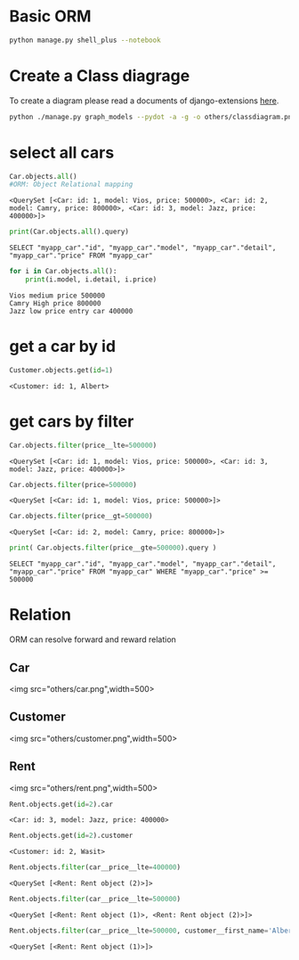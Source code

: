 
# Basic ORM

```sh
python manage.py shell_plus --notebook
```

# Create a Class diagrage
To create a diagram please read a documents of django-extensions [here](http://django-extensions.readthedocs.io/en/latest/graph_models.html).

```sh
python ./manage.py graph_models --pydot -a -g -o others/classdiagram.png

```


# select all cars


```python
Car.objects.all()
#ORM: Object Relational mapping
```




    <QuerySet [<Car: id: 1, model: Vios, price: 500000>, <Car: id: 2, model: Camry, price: 800000>, <Car: id: 3, model: Jazz, price: 400000>]>




```python
print(Car.objects.all().query)
```

    SELECT "myapp_car"."id", "myapp_car"."model", "myapp_car"."detail", "myapp_car"."price" FROM "myapp_car"



```python
for i in Car.objects.all():
    print(i.model, i.detail, i.price)
```

    Vios medium price 500000
    Camry High price 800000
    Jazz low price entry car 400000


# get a car by id


```python
Customer.objects.get(id=1)
```




    <Customer: id: 1, Albert>



# get cars by filter


```python
Car.objects.filter(price__lte=500000)
```




    <QuerySet [<Car: id: 1, model: Vios, price: 500000>, <Car: id: 3, model: Jazz, price: 400000>]>




```python
Car.objects.filter(price=500000)
```




    <QuerySet [<Car: id: 1, model: Vios, price: 500000>]>




```python
Car.objects.filter(price__gt=500000)
```




    <QuerySet [<Car: id: 2, model: Camry, price: 800000>]>




```python
print( Car.objects.filter(price__gte=500000).query )
```

    SELECT "myapp_car"."id", "myapp_car"."model", "myapp_car"."detail", "myapp_car"."price" FROM "myapp_car" WHERE "myapp_car"."price" >= 500000


# Relation
ORM can resolve forward and reward relation

## Car
<img src="others/car.png",width=500>

## Customer
<img src="others/customer.png",width=500>

## Rent
<img src="others/rent.png",width=500>


```python
Rent.objects.get(id=2).car
```




    <Car: id: 3, model: Jazz, price: 400000>




```python
Rent.objects.get(id=2).customer
```




    <Customer: id: 2, Wasit>




```python
Rent.objects.filter(car__price__lte=400000)
```




    <QuerySet [<Rent: Rent object (2)>]>




```python
Rent.objects.filter(car__price__lte=500000)
```




    <QuerySet [<Rent: Rent object (1)>, <Rent: Rent object (2)>]>




```python
Rent.objects.filter(car__price__lte=500000, customer__first_name='Albert') #AND conjuntion
```




    <QuerySet [<Rent: Rent object (1)>]>


